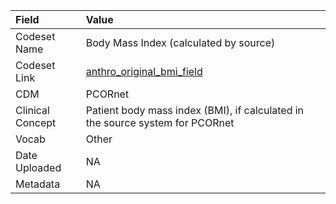 |Field            |Value                                                                         |
|:----------------|:-----------------------------------------------------------------------------|
|Codeset Name     |Body Mass Index (calculated by source)                                        |
|Codeset Link     |[anthro_original_bmi_field](https://github.com/PEDSnet/Variable-Dictionary/blob/main/measurement/anthro_original_bmi_field.csv)|
|CDM              |PCORnet                                                                       |
|Clinical Concept |Patient body mass index (BMI), if calculated in the source system for PCORnet |
|Vocab            |Other                                                                         |
|Date Uploaded    |NA                                                                            |
|Metadata         |NA                                                                            |
